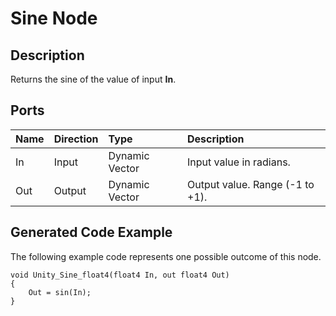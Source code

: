 # Sine Node

## Description

Returns the sine of the value of input **In**.

## Ports

| Name  | Direction  | Type           | Description   |
|:------|:-----------|:---------------|:--------------|
| In    | Input      | Dynamic Vector | Input value in radians.  |
| Out   | Output     | Dynamic Vector | Output value. Range (-1 to +1).  |

## Generated Code Example

The following example code represents one possible outcome of this node.

```
void Unity_Sine_float4(float4 In, out float4 Out)
{
    Out = sin(In);
}
```
